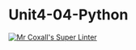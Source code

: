 # Unit4-04-Python
[![Mr Coxall's Super Linter](https://github.com/ICS3U-Programming-JaydinM/Unit4-04-Python/workflows/Mr%20Coxall's%20Super%20Linter/badge.svg)](https://github.com/ICS3U-Programming-JaydinM/Unit4-04-Python/actions/)
